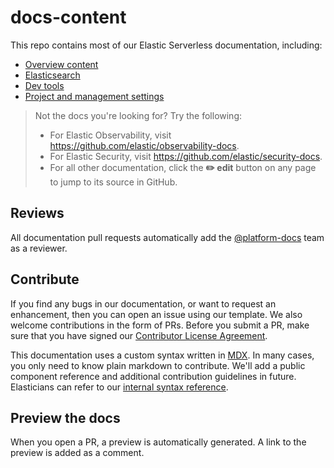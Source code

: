 # docs-content

This repo contains most of our Elastic Serverless documentation, including: 

- [Overview content](https://docs.elastic.co/serverless)
- [Elasticsearch](https://docs.elastic.co/serverless/elasticsearch/what-is-elasticsearch-serverless)
- [Dev tools](https://docs.elastic.co/serverless/devtools/developer-tools)
- [Project and management settings](https://docs.elastic.co/serverless/project-and-management-settings)

> Not the docs you're looking for? Try the following:
> 
> - For Elastic Observability, visit https://github.com/elastic/observability-docs.
> - For Elastic Security, visit https://github.com/elastic/security-docs.
> - For all other documentation, click the **✏️ edit** button on any page to jump to its source in GitHub.

## Reviews

All documentation pull requests automatically add the [@platform-docs](https://github.com/orgs/elastic/teams/platform-docs) team as a reviewer.

## Contribute

If you find any bugs in our documentation, or want to request an enhancement, then you can open an issue using our template. We also welcome contributions in the form of PRs. Before you submit a PR, make sure that you have signed our [Contributor License Agreement](https://www.elastic.co/contributor-agreement/).

This documentation uses a custom syntax written in [MDX](https://mdxjs.com/). In many cases, you only need to know plain markdown to contribute. We'll add a public component reference and additional contribution guidelines in future. Elasticians can refer to our [internal syntax reference](https://docs.elastic.dev/docsmobile/syntax).

## Preview the docs

When you open a PR, a preview is automatically generated. A link to the preview is added as a comment.